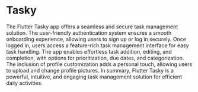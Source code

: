 # Tasky

The Flutter Tasky app offers a seamless and secure task management solution. The user-friendly authentication system ensures a smooth onboarding experience, allowing users to sign up or log in securely. Once logged in, users access a feature-rich task management interface for easy task handling. The app enables effortless task addition, editing, and completion, with options for prioritization, due dates, and categorization. The inclusion of profile customization adds a personal touch, allowing users to upload and change profile pictures. In summary, Flutter Tasky is a powerful, intuitive, and engaging task management solution for efficient daily activities.
